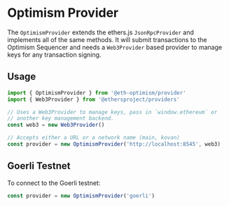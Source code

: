 # Optimism Provider

The `OptimismProvider` extends the ethers.js `JsonRpcProvider` and
implements all of the same methods. It will submit transactions
to the Optimism Sequencer and needs a `Web3Provider` based provider
to manage keys for any transaction signing.

## Usage

```js
import { OptimismProvider } from '@eth-optimism/provider'
import { Web3Provider } from '@ethersproject/providers'

// Uses a Web3Provider to manage keys, pass in `window.ethereum` or
// another key management backend.
const web3 = new Web3Provider()

// Accepts either a URL or a network name (main, kovan)
const provider = new OptimismProvider('http://localhost:8545', web3)
```

## Goerli Testnet

To connect to the Goerli testnet:

```js
const provider = new OptimismProvider('goerli')
```
